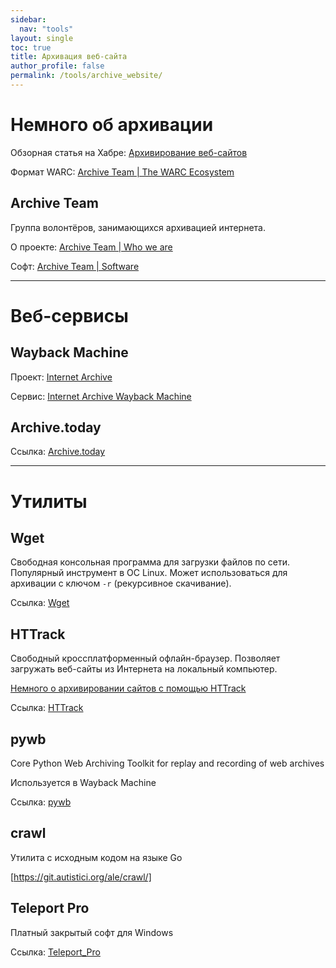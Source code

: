 ```yaml
---
sidebar:
  nav: "tools"
layout: single
toc: true
title: Архивация веб-сайта
author_profile: false
permalink: /tools/archive_website/
---
```


# Немного об архивации

Обзорная статья на Хабре: [Архивирование веб-сайтов](https://habr.com/ru/post/431222/)

Формат WARC: [Archive Team \| The WARC Ecosystem](https://archiveteam.org/index.php?title=The_WARC_Ecosystem) 

## Archive Team

Группа волонтёров, занимающихся архивацией интернета.

О проекте: [Archive Team \| Who we are](https://www.archiveteam.org/index.php?title=Who_We_Are)

Софт: [Archive Team \| Software](https://www.archiveteam.org/index.php?title=Software)

---

# Веб-сервисы

## Wayback Machine

Проект: [Internet Archive](https://archive.org/)

Сервис: [Internet Archive Wayback Machine](http://web.archive.org/)

## Archive.today


Ссылка: [Archive.today](http://archive.is/)

---

# Утилиты


## Wget

Свободная консольная программа для загрузки файлов по сети. Популярный инструмент в ОС Linux.
Может использоваться для архивации с ключом `-r` (рекурсивное скачивание).

Ссылка: [Wget](https://ru.wikipedia.org/wiki/Wget)

## HTTrack

Свободный кроссплатформенный офлайн-браузер. Позволяет загружать веб-сайты из Интернета на локальный компьютер.

[Немного о архивировании сайтов с помощью HTTrack](https://netwhood.online/2018/10/10/site-mirroring/)

Ссылка: [HTTrack](https://www.httrack.com/)

## pywb

Core Python Web Archiving Toolkit for replay and recording of web archives

Используется в Wayback Machine

Ссылка: [pywb](https://github.com/webrecorder/pywb)

## crawl

Утилита с исходным кодом на языке Go

[https://git.autistici.org/ale/crawl/]

## Teleport Pro

Платный закрытый софт для Windows

Ссылка: [Teleport_Pro](https://ru.wikipedia.org/wiki/Teleport_Pro)
